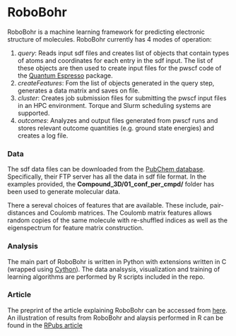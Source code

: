 # RoboBohr
RoboBohr is a machine learning framework for predicting electronic structure of molecules. 
RoboBohr currently has 4 modes of operation:

1. *query*: Reads input sdf files and creates list of objects that contain types of atoms and coordinates for each entry in the sdf input. The list of these objects are then used to create input files for the pwscf code of the [Quantum Espresso](http://www.quantum-espresso.org/) package.
2. *createFeatures*: Fom the list of objects generated in the query step, generates a data matrix and saves on file.
3. *cluster*: Creates job submission files for submitting the pwscf input files in an HPC environment. Torque and Slurm scheduling systems are supported.
4. *outcomes*: Analyzes and output files generated from pwscf runs and stores relevant outcome quantities (e.g. ground state energies) and creates a log file.

### Data

The sdf data files can be downloaded from the [PubChem database](https://pubchem.ncbi.nlm.nih.gov/). Specifically, their FTP server has all the data in sdf file format. In the examples provided, the **Compound_3D/01_conf_per_cmpd/** folder has been used to generate molecular data. 

There a sereval choices of features that are available. These include, pair-distances and Coulomb matrices. The Coulomb matrix features allows random copies of the same molecule with re-shuffled indices as well as the eigenspectrum for feature matrix construction. 

### Analysis

The main part of RoboBohr is written in Python with extensions written in C (wrapped using [Cython](http://cython.org/)). The data analsysis, visualization and training of learning algorithms are performed by R scripts included in the repo.

### Article
The preprint of the article explaining RoboBohr can be accessed from [here](http://arxiv.org/abs/1609.07124).
An illustration of results from RoboBohr and alaysis performed in R can be found in the [RPubs article](https://rpubs.com/burakh/robobohr)
